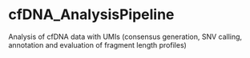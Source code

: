 # cfDNA_AnalysisPipeline
Analysis of cfDNA data with UMIs (consensus generation, SNV calling, annotation and evaluation of fragment length profiles) 
